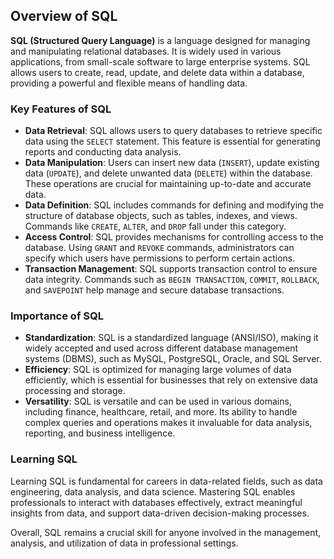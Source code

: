 ## Overview of SQL

**SQL (Structured Query Language)** is a language designed for managing and manipulating relational databases. It is widely used in various applications, from small-scale software to large enterprise systems. SQL allows users to create, read, update, and delete data within a database, providing a powerful and flexible means of handling data.

### Key Features of SQL

- **Data Retrieval**: SQL allows users to query databases to retrieve specific data using the `SELECT` statement. This feature is essential for generating reports and conducting data analysis.
- **Data Manipulation**: Users can insert new data (`INSERT`), update existing data (`UPDATE`), and delete unwanted data (`DELETE`) within the database. These operations are crucial for maintaining up-to-date and accurate data.
- **Data Definition**: SQL includes commands for defining and modifying the structure of database objects, such as tables, indexes, and views. Commands like `CREATE`, `ALTER`, and `DROP` fall under this category.
- **Access Control**: SQL provides mechanisms for controlling access to the database. Using `GRANT` and `REVOKE` commands, administrators can specify which users have permissions to perform certain actions.
- **Transaction Management**: SQL supports transaction control to ensure data integrity. Commands such as `BEGIN TRANSACTION`, `COMMIT`, `ROLLBACK`, and `SAVEPOINT` help manage and secure database transactions.

### Importance of SQL

- **Standardization**: SQL is a standardized language (ANSI/ISO), making it widely accepted and used across different database management systems (DBMS), such as MySQL, PostgreSQL, Oracle, and SQL Server.
- **Efficiency**: SQL is optimized for managing large volumes of data efficiently, which is essential for businesses that rely on extensive data processing and storage.
- **Versatility**: SQL is versatile and can be used in various domains, including finance, healthcare, retail, and more. Its ability to handle complex queries and operations makes it invaluable for data analysis, reporting, and business intelligence.

### Learning SQL

Learning SQL is fundamental for careers in data-related fields, such as data engineering, data analysis, and data science. Mastering SQL enables professionals to interact with databases effectively, extract meaningful insights from data, and support data-driven decision-making processes.

Overall, SQL remains a crucial skill for anyone involved in the management, analysis, and utilization of data in professional settings.